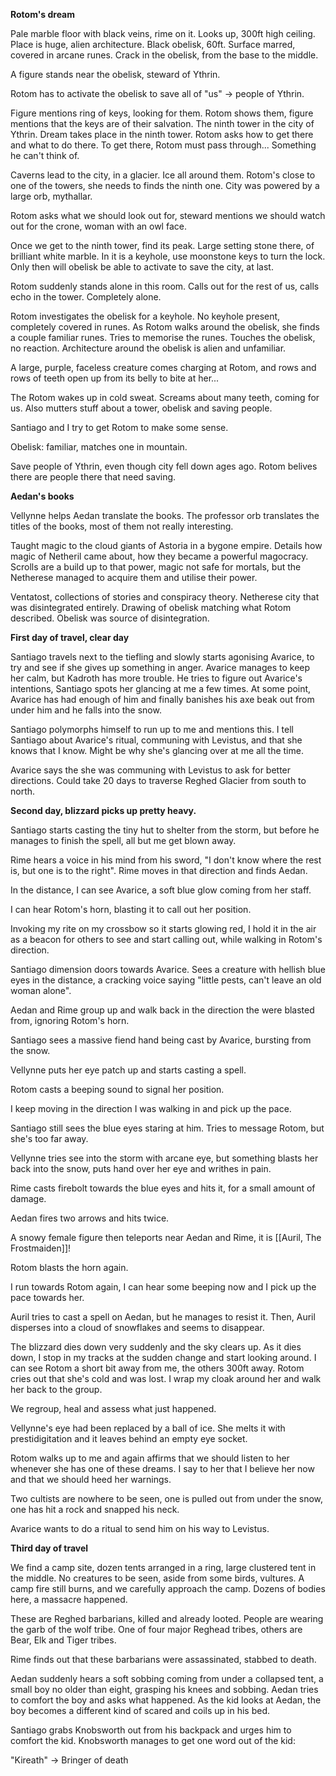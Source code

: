 **Rotom's dream**

Pale marble floor with black veins, rime on it. Looks up, 300ft high ceiling. Place is huge, alien architecture. Black obelisk, 60ft. Surface marred, covered in arcane runes. Crack in the obelisk, from the base to the middle.

A figure stands near the obelisk, steward of Ythrin.

Rotom has to activate the obelisk to save all of "us" -> people of Ythrin.

Figure mentions ring of keys, looking for them. Rotom shows them, figure mentions that the keys are of their salvation. The ninth tower in the city of Ythrin. Dream takes place in the ninth tower. Rotom asks how to get there and what to do there. To get there, Rotom must pass through... Something he can't think of.

Caverns lead to the city, in a glacier. Ice all around them. Rotom's close to one of the towers, she needs to finds the ninth one. City was powered by a large orb, mythallar.

Rotom asks what we should look out for, steward mentions we should watch out for the crone, woman with an owl face.

Once we get to the ninth tower, find its peak. Large setting stone there, of brilliant white marble. In it is a keyhole, use moonstone keys to turn the lock. Only then will obelisk be able to activate to save the city, at last.

Rotom suddenly stands alone in this room. Calls out for the rest of us, calls echo in the tower. Completely alone.

Rotom investigates the obelisk for a keyhole. No keyhole present, completely covered in runes. As Rotom walks around the obelisk, she finds a couple familiar runes. Tries to memorise the runes. Touches the obelisk, no reaction. Architecture around the obelisk is alien and unfamiliar.

A large, purple, faceless creature comes charging at Rotom, and rows and rows of teeth open up from its belly to bite at her...

The Rotom wakes up in cold sweat. Screams about many teeth, coming for us. Also mutters stuff about a tower, obelisk and saving people.

Santiago and I try to get Rotom to make some sense.

Obelisk: familiar, matches one in mountain.

Save people of Ythrin, even though city fell down ages ago. Rotom belives there are people there that need saving.

**Aedan's books**

Vellynne helps Aedan translate the books. The professor orb translates the titles of the books, most of them not really interesting.

Taught magic to the cloud giants of Astoria in a bygone empire. Details how magic of Netheril came about, how they became a powerful magocracy. Scrolls are a build up to that power, magic not safe for mortals, but the Netherese managed to acquire them and utilise their power.

Ventatost, collections of stories and conspiracy theory. Netherese city that was disintegrated entirely. Drawing of obelisk matching what Rotom described. Obelisk was source of disintegration.

**First day of travel, clear day**

Santiago travels next to the tiefling and slowly starts agonising Avarice, to try and see if she gives up something in anger. Avarice manages to keep her calm, but Kadroth has more trouble. He tries to figure out Avarice's intentions, Santiago spots her glancing at me a few times. At some point, Avarice has had enough of him and finally banishes his axe beak out from under him and he falls into the snow.

Santiago polymorphs himself to run up to me and mentions this. I tell Santiago about Avarice's ritual, communing with Levistus, and that she knows that I know. Might be why she's glancing over at me all  the time.

Avarice says the she was communing with Levistus to ask for better directions. Could take 20 days to traverse Reghed Glacier from south to north.

**Second day, blizzard picks up pretty heavy.**

Santiago starts casting the tiny hut to shelter from the storm, but before he manages to finish the spell, all but me get blown away.

Rime hears a voice in his mind from his sword, "I don't know where the rest is, but one is to the right". Rime moves in that direction and finds Aedan.

In the distance, I can see Avarice, a soft blue glow coming from her staff.

I can hear Rotom's horn, blasting it to call out her position.

Invoking my rite on my crossbow so it starts glowing red, I hold it in the air as a beacon for others to see and start calling out, while walking in Rotom's direction.

Santiago dimension doors towards Avarice. Sees a creature with hellish blue eyes in the distance, a cracking voice saying "little pests, can't leave an old woman alone".

Aedan and Rime group up and walk back in the direction the were blasted from, ignoring Rotom's horn.

Santiago sees a massive fiend hand being cast by Avarice, bursting from the snow.

Vellynne puts her eye patch up and starts casting a spell.

Rotom casts a beeping sound to signal her position.

I keep moving in the direction I was walking in and pick up the pace.

Santiago still sees the blue eyes staring at him. Tries to message Rotom, but she's too far away.

Vellynne tries see into the storm with arcane eye, but something blasts her back into the snow, puts hand over her eye and writhes in pain.

Rime casts firebolt towards the blue eyes and hits it, for a small amount of damage.

Aedan fires two arrows and hits twice.

A snowy female figure then teleports near Aedan and Rime, it is [[Auril, The Frostmaiden]]!

Rotom blasts the horn again.

I run towards Rotom again, I can hear some beeping now and I pick up the pace towards her.

Auril tries to cast a spell on Aedan, but he manages to resist it. Then, Auril disperses into a cloud of snowflakes and seems to disappear.

The blizzard dies down very suddenly and the sky clears up. As it dies down, I stop in my tracks at the sudden change and start looking around. I can see Rotom a short bit away from me, the others 300ft away. Rotom cries out that she's cold and was lost. I wrap my cloak around her and walk her back to the group.

We regroup, heal and assess what just happened.

Vellynne's eye had been replaced by a ball of ice. She melts it with prestidigitation and it leaves behind an empty eye socket.

Rotom walks up to me and again affirms that we should listen to her whenever she has one of these dreams. I say to her that I believe her now and that we should heed her warnings.

Two cultists are nowhere to be seen, one is pulled out from under the snow, one has hit a rock and snapped his neck.

Avarice wants to do a ritual to send him on his way to Levistus.

**Third day of travel**

We find a camp site, dozen tents arranged in a ring, large clustered tent in the middle. No creatures to be seen, aside from some birds, vultures. A camp fire still burns, and we carefully approach the camp. Dozens of bodies here, a massacre happened.

These are Reghed barbarians, killed and already looted. People are wearing the garb of the wolf tribe. One of four major Reghead tribes, others are Bear, Elk and Tiger tribes.

Rime finds out that these barbarians were assassinated, stabbed to death.

Aedan suddenly hears a soft sobbing coming from under a collapsed tent, a small boy no older than eight, grasping his knees and sobbing. Aedan tries to comfort the boy and asks what happened. As the kid looks at Aedan, the boy becomes a different kind of scared and coils up in his bed.

Santiago grabs Knobsworth out from his backpack and urges him to comfort the kid. Knobsworth manages to get one word out of the kid:

"Kireath" -> Bringer of death